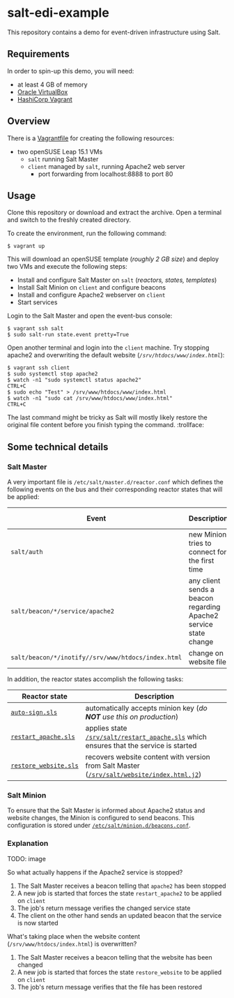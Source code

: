 # salt-edi-example

This repository contains a demo for event-driven infrastructure using Salt.

## Requirements

In order to spin-up this demo, you will need:

- at least 4 GB of memory
- [Oracle VirtualBox](https://virtualbox.org)
- [HashiCorp Vagrant](https://vagrantup.com)

## Overview

There is a [Vagrantfile](Vagrantfile) for creating the following resources:

- two openSUSE Leap 15.1 VMs
  - `salt` running Salt Master
  - `client` managed by `salt`, running Apache2 web server
    - port forwarding from localhost:8888 to port 80

## Usage

Clone this repository or download and extract the archive. Open a terminal and switch to the freshly created directory.

To create the environment, run the following command:

```shell
$ vagrant up
```

This will download an openSUSE template (*roughly 2 GB size*) and deploy two VMs and execute the following steps:

- Install and configure Salt Master on `salt` (*reactors, states, templates*)
- Install Salt Minion on `client` and configure beacons
- Install and configure Apache2 webserver on `client`
- Start services

Login to the Salt Master and open the event-bus console:

```shell
$ vagrant ssh salt
$ sudo salt-run state.event pretty=True
```

Open another terminal and login into the `client` machine. Try stopping apache2 and overwriting the default website (*`/srv/htdocs/www/index.html`*):

```shell
$ vagrant ssh client
$ sudo systemctl stop apache2
$ watch -n1 "sudo systemctl status apache2"
CTRL+C
$ sudo echo "Test" > /srv/www/htdocs/www/index.html
$ watch -n1 "sudo cat /srv/www/htdocs/www/index.html"
CTRL+C
```

The last command might be tricky as Salt will mostly likely restore the original file content before you finish typing the command. :trollface:

## Some technical details

### Salt Master

A very important file is `/etc/salt/master.d/reactor.conf` which defines the following events on the bus and their corresponding reactor states that will be applied:

| Event | Description | State (`/srv/reactor`) |
| ----- | ----------- | ----- |
| `salt/auth` | new Minion tries to connect for the first time | [`auto-sign.sls`](automation/templates/auto-sign.sls) |
| `salt/beacon/*/service/apache2` | any client sends a beacon regarding Apache2 service state change | [`restart_apache.sls`](automation/templates/reactor_restart_apache.sls) |
| `salt/beacon/*/inotify//srv/www/htdocs/index.html` | change on website file | [`restore_website.sls`](automation/templates/reactor_restore_website.sls) |

In addition, the reactor states accomplish the following tasks:

| Reactor state | Description |
| ------------- | ----------- |
| [`auto-sign.sls`](automation/templates/auto-sign.sls) | automatically accepts minion key (*do __NOT__ use this on production*) |
| [`restart_apache.sls`](automation/templates/reactor_restart_apache.sls) | applies state [`/srv/salt/restart_apache.sls`](automation/templates/state_restart_apache.sls) which ensures that the service is started |
| [`restore_website.sls`](automation/templates/state_restore_website.sls) | recovers website content with version from Salt Master ([`/srv/salt/website/index.html.j2`](automation/templates/website_index.html.j2)) |

### Salt Minion

To ensure that the Salt Master is informed about Apache2 status and website changes, the Minion is configured to send beacons. This configuration is stored under [`/etc/salt/minion.d/beacons.conf`](automation/templates/beacons.conf).

### Explanation

TODO: image

So what actually happens if the Apache2 service is stopped?

1. The Salt Master receives a beacon telling that `apache2` has been stopped
2. A new job is started that forces the state `restart_apache2` to be applied on `client`
3. The job's return message verifies the changed service state
4. The client on the other hand sends an updated beacon that the service is now started

What's taking place when the website content (`/srv/www/htdocs/index.html`) is overwritten?

1. The Salt Master receives a beacon telling that the website has been changed
2. A new job is started that forces the state `restore_website` to be applied on `client`
3. The job's return message verifies that the file has been restored
